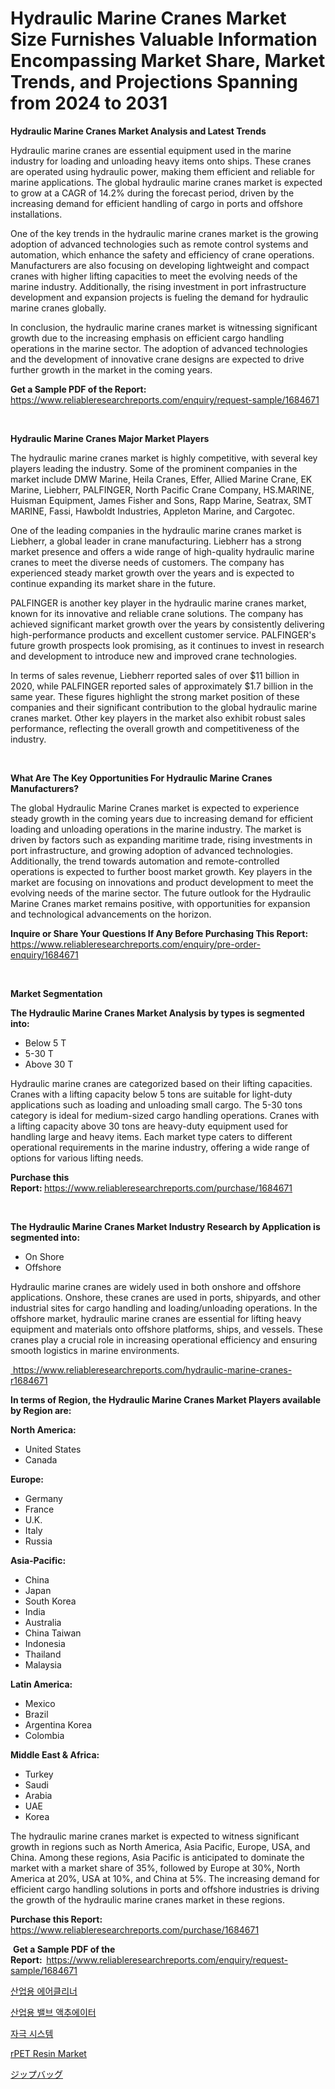 <p><h1>Hydraulic Marine Cranes Market Size Furnishes Valuable Information Encompassing Market Share, Market Trends, and Projections Spanning from 2024 to 2031</h1></p><p><strong>Hydraulic Marine Cranes Market Analysis and Latest Trends</strong></p>
<p><p>Hydraulic marine cranes are essential equipment used in the marine industry for loading and unloading heavy items onto ships. These cranes are operated using hydraulic power, making them efficient and reliable for marine applications. The global hydraulic marine cranes market is expected to grow at a CAGR of 14.2% during the forecast period, driven by the increasing demand for efficient handling of cargo in ports and offshore installations.</p><p>One of the key trends in the hydraulic marine cranes market is the growing adoption of advanced technologies such as remote control systems and automation, which enhance the safety and efficiency of crane operations. Manufacturers are also focusing on developing lightweight and compact cranes with higher lifting capacities to meet the evolving needs of the marine industry. Additionally, the rising investment in port infrastructure development and expansion projects is fueling the demand for hydraulic marine cranes globally.</p><p>In conclusion, the hydraulic marine cranes market is witnessing significant growth due to the increasing emphasis on efficient cargo handling operations in the marine sector. The adoption of advanced technologies and the development of innovative crane designs are expected to drive further growth in the market in the coming years.</p></p>
<p><strong>Get a Sample PDF of the Report:&nbsp;</strong> <a href="https://www.reliableresearchreports.com/enquiry/request-sample/1684671">https://www.reliableresearchreports.com/enquiry/request-sample/1684671</a></p>
<p>&nbsp;</p>
<p><strong>Hydraulic Marine Cranes Major Market Players</strong></p>
<p><p>The hydraulic marine cranes market is highly competitive, with several key players leading the industry. Some of the prominent companies in the market include DMW Marine, Heila Cranes, Effer, Allied Marine Crane, EK Marine, Liebherr, PALFINGER, North Pacific Crane Company, HS.MARINE, Huisman Equipment, James Fisher and Sons, Rapp Marine, Seatrax, SMT MARINE, Fassi, Hawboldt Industries, Appleton Marine, and Cargotec.</p><p>One of the leading companies in the hydraulic marine cranes market is Liebherr, a global leader in crane manufacturing. Liebherr has a strong market presence and offers a wide range of high-quality hydraulic marine cranes to meet the diverse needs of customers. The company has experienced steady market growth over the years and is expected to continue expanding its market share in the future.</p><p>PALFINGER is another key player in the hydraulic marine cranes market, known for its innovative and reliable crane solutions. The company has achieved significant market growth over the years by consistently delivering high-performance products and excellent customer service. PALFINGER's future growth prospects look promising, as it continues to invest in research and development to introduce new and improved crane technologies.</p><p>In terms of sales revenue, Liebherr reported sales of over $11 billion in 2020, while PALFINGER reported sales of approximately $1.7 billion in the same year. These figures highlight the strong market position of these companies and their significant contribution to the global hydraulic marine cranes market. Other key players in the market also exhibit robust sales performance, reflecting the overall growth and competitiveness of the industry.</p></p>
<p>&nbsp;</p>
<p><strong>What Are The Key Opportunities For Hydraulic Marine Cranes Manufacturers?</strong></p>
<p><p>The global Hydraulic Marine Cranes market is expected to experience steady growth in the coming years due to increasing demand for efficient loading and unloading operations in the marine industry. The market is driven by factors such as expanding maritime trade, rising investments in port infrastructure, and growing adoption of advanced technologies. Additionally, the trend towards automation and remote-controlled operations is expected to further boost market growth. Key players in the market are focusing on innovations and product development to meet the evolving needs of the marine sector. The future outlook for the Hydraulic Marine Cranes market remains positive, with opportunities for expansion and technological advancements on the horizon.</p></p>
<p><strong>Inquire or Share Your Questions If Any Before Purchasing This Report:</strong> <a href="https://www.reliableresearchreports.com/enquiry/pre-order-enquiry/1684671">https://www.reliableresearchreports.com/enquiry/pre-order-enquiry/1684671</a></p>
<p>&nbsp;</p>
<p><strong>Market Segmentation</strong></p>
<p><strong>The Hydraulic Marine Cranes Market Analysis by types is segmented into:</strong></p>
<p><ul><li>Below 5 T</li><li>5-30 T</li><li>Above 30 T</li></ul></p>
<p><p>Hydraulic marine cranes are categorized based on their lifting capacities. Cranes with a lifting capacity below 5 tons are suitable for light-duty applications such as loading and unloading small cargo. The 5-30 tons category is ideal for medium-sized cargo handling operations. Cranes with a lifting capacity above 30 tons are heavy-duty equipment used for handling large and heavy items. Each market type caters to different operational requirements in the marine industry, offering a wide range of options for various lifting needs.</p></p>
<p><strong>Purchase this Report:&nbsp;</strong><a href="https://www.reliableresearchreports.com/purchase/1684671">https://www.reliableresearchreports.com/purchase/1684671</a></p>
<p>&nbsp;</p>
<p><strong>The Hydraulic Marine Cranes Market Industry Research by Application is segmented into:</strong></p>
<p><ul><li>On Shore</li><li>Offshore</li></ul></p>
<p><p>Hydraulic marine cranes are widely used in both onshore and offshore applications. Onshore, these cranes are used in ports, shipyards, and other industrial sites for cargo handling and loading/unloading operations. In the offshore market, hydraulic marine cranes are essential for lifting heavy equipment and materials onto offshore platforms, ships, and vessels. These cranes play a crucial role in increasing operational efficiency and ensuring smooth logistics in marine environments.</p></p>
<p><a href="https://www.reliableresearchreports.com/hydraulic-marine-cranes-r1684671">&nbsp;https://www.reliableresearchreports.com/hydraulic-marine-cranes-r1684671</a></p>
<p><strong>In terms of Region, the Hydraulic Marine Cranes Market Players available by Region are:</strong></p>
<p>
    <p> <strong> North America: </strong>
        <ul>
            <li>United States</li>
            <li>Canada</li>
        </ul>
        </p> 
    <p> <strong> Europe: </strong>
        <ul>
            <li>Germany</li>
            <li>France</li>
            <li>U.K.</li>
            <li>Italy</li>
            <li>Russia</li>
        </ul>
        </p> 
    <p> <strong> Asia-Pacific: </strong>
        <ul>
            <li>China</li>
            <li>Japan</li>
            <li>South Korea</li>
            <li>India</li>
            <li>Australia</li>
            <li>China Taiwan</li>
            <li>Indonesia</li>
            <li>Thailand</li>
            <li>Malaysia</li>
        </ul>
        </p> 
    <p> <strong> Latin America: </strong>
        <ul>
            <li>Mexico</li>
            <li>Brazil</li>
            <li>Argentina Korea</li>
            <li>Colombia</li>
        </ul>
        </p> 
    <p> <strong> Middle East & Africa: </strong>
        <ul>
            <li>Turkey</li>
            <li>Saudi</li>
            <li>Arabia</li>
            <li>UAE</li>
            <li>Korea</li>
        </ul>
    </p>
    </p>
<p><p>The hydraulic marine cranes market is expected to witness significant growth in regions such as North America, Asia Pacific, Europe, USA, and China. Among these regions, Asia Pacific is anticipated to dominate the market with a market share of 35%, followed by Europe at 30%, North America at 20%, USA at 10%, and China at 5%. The increasing demand for efficient cargo handling solutions in ports and offshore industries is driving the growth of the hydraulic marine cranes market in these regions.</p></p>
<p><strong>Purchase this Report: </strong><a href="https://www.reliableresearchreports.com/purchase/1684671">https://www.reliableresearchreports.com/purchase/1684671</a></p>
<p>&nbsp;<strong>Get a Sample PDF of the Report:&nbsp;&nbsp;</strong><a href="https://www.reliableresearchreports.com/enquiry/request-sample/1684671">https://www.reliableresearchreports.com/enquiry/request-sample/1684671</a></p>
<p><strong></strong></p>
<p><p><a href="https://medium.com/@mayekuhic00/%EC%82%B0%EC%97%85%EC%9A%A9-%EA%B3%B5%EA%B8%B0-%EC%B2%AD%EC%A0%95%EA%B8%B0-%EC%8B%9C%EC%9E%A5-%EA%B7%9C%EB%AA%A8-cagr-%ED%8A%B8%EB%A0%8C%EB%93%9C-2024-2030-831299c64710">산업용 에어클리너</a></p><p><a href="https://medium.com/@bereniceroberts1978/2024%EB%85%84%EB%B6%80%ED%84%B0-2031%EB%85%84%EA%B9%8C%EC%A7%80-%EA%B8%B0%EA%B0%84%EB%8F%99%EC%95%88-%EC%82%B0%EC%97%85%EC%9A%A9-%EB%B0%B8%EB%B8%8C-%EC%95%A1%EC%B6%94%EC%97%90%EC%9D%B4%ED%84%B0-%EC%8B%9C%EC%9E%A5-%EB%B6%84%EC%84%9D-%EB%B0%8F-%EC%98%88%EC%B8%A1-%ED%81%AC%EA%B8%B0-0f3f28b24a51">산업용 밸브 액추에이터</a></p><p><a href="https://github.com/vseigx30c9a1j/Market-Research-Report-List-1/blob/main/503399230531.md">자극 시스템</a></p><p><a href="https://issuu.com/reportprime-2/docs/rpet-resin-market-size-2030.pptx">rPET Resin Market</a></p><p><a href="https://github.com/EthanMorar2011/Market-Research-Report-List-1/blob/main/554788033212.md">ジップバッグ</a></p></p>